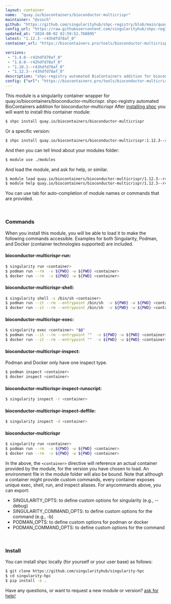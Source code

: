 ```yaml
---
layout: container
name:  "quay.io/biocontainers/bioconductor-multicrispr"
maintainer: "@vsoch"
github: "https://github.com/singularityhub/shpc-registry/blob/main/quay.io/biocontainers/bioconductor-multicrispr/container.yaml"
config_url: "https://raw.githubusercontent.com/singularityhub/shpc-registry/main/quay.io/biocontainers/bioconductor-multicrispr/container.yaml"
updated_at: "2024-08-02 02:59:52.768895"
latest: "1.12.3--r43hdfd78af_0"
container_url: "https://biocontainers.pro/tools/bioconductor-multicrispr"

versions:
 - "1.4.0--r41hdfd78af_0"
 - "1.8.0--r42hdfd78af_0"
 - "1.10.1--r43hdfd78af_0"
 - "1.12.3--r43hdfd78af_0"
description: "shpc-registry automated BioContainers addition for bioconductor-multicrispr"
config: {"url": "https://biocontainers.pro/tools/bioconductor-multicrispr", "maintainer": "@vsoch", "description": "shpc-registry automated BioContainers addition for bioconductor-multicrispr", "latest": {"1.12.3--r43hdfd78af_0": "sha256:5b9dd3ed26894c07da5f0018bd5bd8283b1f24951dcb222828aa82f3ea74bedd"}, "tags": {"1.4.0--r41hdfd78af_0": "sha256:029a74fd0d08f79d8c989706b8be30a957107938db5b7c3aed298c9a2c41837e", "1.8.0--r42hdfd78af_0": "sha256:0b7a02cb38a045d2588ea397682c1c0e7ec066f1036606cea27686951b9f9523", "1.10.1--r43hdfd78af_0": "sha256:fcd2b8d14bc3e59435f46f678ce508847e1ff5998b889f8e3c13bf18ea9d610b", "1.12.3--r43hdfd78af_0": "sha256:5b9dd3ed26894c07da5f0018bd5bd8283b1f24951dcb222828aa82f3ea74bedd"}, "docker": "quay.io/biocontainers/bioconductor-multicrispr"}
---
```


This module is a singularity container wrapper for quay.io/biocontainers/bioconductor-multicrispr.
shpc-registry automated BioContainers addition for bioconductor-multicrispr
After [installing shpc](#install) you will want to install this container module:


```bash
$ shpc install quay.io/biocontainers/bioconductor-multicrispr
```

Or a specific version:

```bash
$ shpc install quay.io/biocontainers/bioconductor-multicrispr:1.12.3--r43hdfd78af_0
```

And then you can tell lmod about your modules folder:

```bash
$ module use ./modules
```

And load the module, and ask for help, or similar.

```bash
$ module load quay.io/biocontainers/bioconductor-multicrispr/1.12.3--r43hdfd78af_0
$ module help quay.io/biocontainers/bioconductor-multicrispr/1.12.3--r43hdfd78af_0
```

You can use tab for auto-completion of module names or commands that are provided.

<br>

### Commands

When you install this module, you will be able to load it to make the following commands accessible.
Examples for both Singularity, Podman, and Docker (container technologies supported) are included.

#### bioconductor-multicrispr-run:

```bash
$ singularity run <container>
$ podman run --rm  -v ${PWD} -w ${PWD} <container>
$ docker run --rm  -v ${PWD} -w ${PWD} <container>
```

#### bioconductor-multicrispr-shell:

```bash
$ singularity shell -s /bin/sh <container>
$ podman run --it --rm --entrypoint /bin/sh  -v ${PWD} -w ${PWD} <container>
$ docker run --it --rm --entrypoint /bin/sh  -v ${PWD} -w ${PWD} <container>
```

#### bioconductor-multicrispr-exec:

```bash
$ singularity exec <container> "$@"
$ podman run --it --rm --entrypoint ""  -v ${PWD} -w ${PWD} <container> "$@"
$ docker run --it --rm --entrypoint ""  -v ${PWD} -w ${PWD} <container> "$@"
```

#### bioconductor-multicrispr-inspect:

Podman and Docker only have one inspect type.

```bash
$ podman inspect <container>
$ docker inspect <container>
```

#### bioconductor-multicrispr-inspect-runscript:

```bash
$ singularity inspect -r <container>
```

#### bioconductor-multicrispr-inspect-deffile:

```bash
$ singularity inspect -d <container>
```



#### bioconductor-multicrispr

```bash
$ singularity run <container>
$ podman run --rm  -v ${PWD} -w ${PWD} <container>
$ docker run --rm  -v ${PWD} -w ${PWD} <container>
```


In the above, the `<container>` directive will reference an actual container provided
by the module, for the version you have chosen to load. An environment file in the
module folder will also be bound. Note that although a container
might provide custom commands, every container exposes unique exec, shell, run, and
inspect aliases. For anycommands above, you can export:

 - SINGULARITY_OPTS: to define custom options for singularity (e.g., --debug)
 - SINGULARITY_COMMAND_OPTS: to define custom options for the command (e.g., -b)
 - PODMAN_OPTS: to define custom options for podman or docker
 - PODMAN_COMMAND_OPTS: to define custom options for the command

<br>

### Install

You can install shpc locally (for yourself or your user base) as follows:

```bash
$ git clone https://github.com/singularityhub/singularity-hpc
$ cd singularity-hpc
$ pip install -e .
```

Have any questions, or want to request a new module or version? [ask for help!](https://github.com/singularityhub/singularity-hpc/issues)
